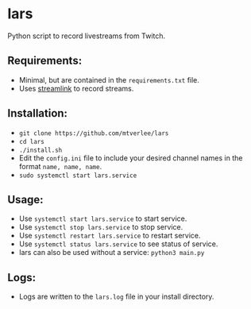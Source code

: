 # lars
Python script to record livestreams from Twitch.

## Requirements:
- Minimal, but are contained in the ```requirements.txt``` file.
- Uses [streamlink](https://github.com/streamlink/streamlink) to record streams.

## Installation:
- ```git clone https://github.com/mtverlee/lars```
- ```cd lars```
- ```./install.sh```
- Edit the ```config.ini``` file to include your desired channel names in the format ```name, name, name```.
- ```sudo systemctl start lars.service```

## Usage:
- Use ```systemctl start lars.service``` to start service.
- Use ```systemctl stop lars.service``` to stop service.
- Use ```systemctl restart lars.service``` to restart service.
- Use ```systemctl status lars.service``` to see status of service.
- lars can also be used without a service: ```python3 main.py```

## Logs:
- Logs are written to the ```lars.log``` file in your install directory.